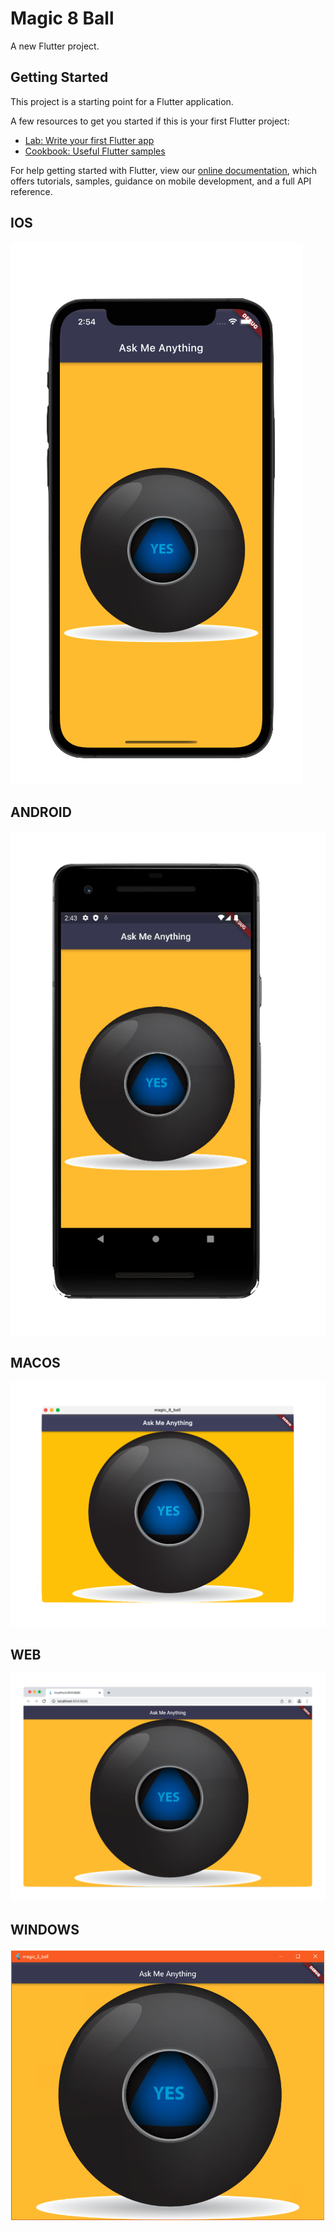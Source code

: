 # Magic 8 Ball

A new Flutter project.

## Getting Started

This project is a starting point for a Flutter application.

A few resources to get you started if this is your first Flutter project:

- [Lab: Write your first Flutter app](https://flutter.dev/docs/get-started/codelab)
- [Cookbook: Useful Flutter samples](https://flutter.dev/docs/cookbook)

For help getting started with Flutter, view our
[online documentation](https://flutter.dev/docs), which offers tutorials,
samples, guidance on mobile development, and a full API reference.

## IOS

![Alt-Text](/screenshots/magic-8-ball_ios_.png)

## ANDROID

![Alt-Text](/screenshots/magic-8-ball_android_.png)

## MACOS

![Alt-Text](/screenshots/magic-8-ball_macos_.png)

## WEB

![Alt-Text](/screenshots/magic-8-ball_web_.png)

## WINDOWS

![Alt-Text](/screenshots/magic-8-ball_windows_.png)
